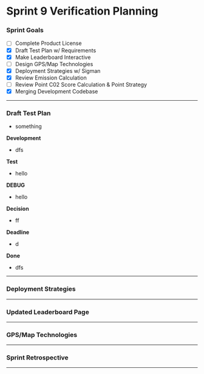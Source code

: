 # Sprint 9 Verification Planning

### Sprint Goals
- [ ] Complete Product License
- [X] Draft Test Plan w/ Requirements
- [X] Make Leaderboard Interactive
- [ ] Design GPS/Map Technologies
- [X] Deployment Strategies w/ Sigman
- [X] Review Emission Calculation
- [ ] Review Point C02 Score Calculation & Point Strategy
- [X] Merging Development Codebase

---

### Draft Test Plan
* something

**Development**
  * dfs

**Test**
  * hello

**DEBUG**
* hello

**Decision**
  * ff
    
**Deadline**
  * d

**Done**
  * dfs



---
### Deployment Strategies

---
### Updated Leaderboard Page


---
### GPS/Map Technologies



---
### Sprint Retrospective


---
